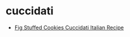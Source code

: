 # cuccidati

 * [Fig Stuffed Cookies Cuccidati Italian Recipe](../index/f/fig-stuffed-cookies-cuccidati-italian-recipe.json)
